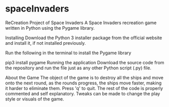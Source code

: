 # spaceInvaders
ReCreation Project of Space Invaders
A Space Invaders recreation game written in Python using the Pygame library.

Installing
Download the Python 3 installer package from the official website and install it, if not installed previously.

Run the following in the terminal to install the Pygame library

pip3 install pygame
Running the application
Download the source code from the repository and run the file just as any other Python script (.py) file.

About the Game
The object of the game is to destroy all the ships and move onto the next round, as the rounds progress, the ships move faster, making it harder to eliminate them. Press 'q' to quit.
The rest of the code is properly commented and self explanatory. Tweaks can be made to change the play style or visuals of the game.
